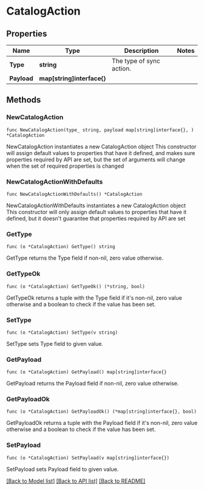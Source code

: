 # CatalogAction

## Properties

Name | Type | Description | Notes
------------ | ------------- | ------------- | -------------
**Type** | **string** | The type of sync action. | 
**Payload** | **map[string]interface{}** |  | 

## Methods

### NewCatalogAction

`func NewCatalogAction(type_ string, payload map[string]interface{}, ) *CatalogAction`

NewCatalogAction instantiates a new CatalogAction object
This constructor will assign default values to properties that have it defined,
and makes sure properties required by API are set, but the set of arguments
will change when the set of required properties is changed

### NewCatalogActionWithDefaults

`func NewCatalogActionWithDefaults() *CatalogAction`

NewCatalogActionWithDefaults instantiates a new CatalogAction object
This constructor will only assign default values to properties that have it defined,
but it doesn't guarantee that properties required by API are set

### GetType

`func (o *CatalogAction) GetType() string`

GetType returns the Type field if non-nil, zero value otherwise.

### GetTypeOk

`func (o *CatalogAction) GetTypeOk() (*string, bool)`

GetTypeOk returns a tuple with the Type field if it's non-nil, zero value otherwise
and a boolean to check if the value has been set.

### SetType

`func (o *CatalogAction) SetType(v string)`

SetType sets Type field to given value.


### GetPayload

`func (o *CatalogAction) GetPayload() map[string]interface{}`

GetPayload returns the Payload field if non-nil, zero value otherwise.

### GetPayloadOk

`func (o *CatalogAction) GetPayloadOk() (*map[string]interface{}, bool)`

GetPayloadOk returns a tuple with the Payload field if it's non-nil, zero value otherwise
and a boolean to check if the value has been set.

### SetPayload

`func (o *CatalogAction) SetPayload(v map[string]interface{})`

SetPayload sets Payload field to given value.



[[Back to Model list]](../README.md#documentation-for-models) [[Back to API list]](../README.md#documentation-for-api-endpoints) [[Back to README]](../README.md)


